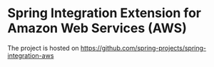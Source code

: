 Spring Integration Extension for Amazon Web Services (AWS)
==========================================================

The project is hosted on https://github.com/spring-projects/spring-integration-aws